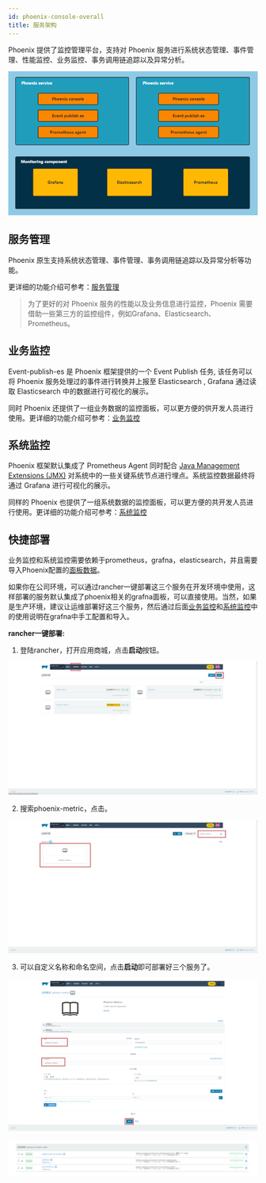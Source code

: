 ```yaml
---
id: phoenix-console-overall
title: 服务架构
---
```


Phoenix 提供了监控管理平台，支持对 Phoenix 服务进行系统状态管理、事件管理、性能监控、业务监控、事务调用链追踪以及异常分析。

![image](../../assets/phoenix2.x/phoenix-console/overall/001.png)

## 服务管理

Phoenix 原生支持系统状态管理、事件管理、事务调用链追踪以及异常分析等功能。

更详细的功能介绍可参考：[服务管理](./02-service-management.md)

> 为了更好的对 Phoenix 服务的性能以及业务信息进行监控，Phoenix 需要借助一些第三方的监控组件，例如Grafana、Elasticsearch、Prometheus。

## 业务监控

Event-publish-es 是 Phoenix 框架提供的一个 Event Publish 任务, 该任务可以将 Phoenix 服务处理过的事件进行转换并上报至 Elasticsearch , Grafana 通过读取 Elasticsearch 中的数据进行可视化的展示。

同时 Phoenix 还提供了一组业务数据的监控面板，可以更方便的供开发人员进行使用。更详细的功能介绍可参考：[业务监控](./03-business-monitor.md)

## 系统监控

Phoenix 框架默认集成了 Prometheus Agent 同时配合 [Java Management Extensions (JMX)](https://en.wikipedia.org/wiki/Java_Management_Extensions) 对系统中的一些关键系统节点进行埋点。系统监控数据最终将通过 Grafana 进行可视化的展示。

同样的 Phoenix 也提供了一组系统数据的监控面板，可以更方便的共开发人员进行使用。更详细的功能介绍可参考：[系统监控](./04-system-monitor.md)

## 快捷部署

业务监控和系统监控需要依赖于prometheus，grafna，elasticsearch，并且需要导入Phoenix配置的[面板数据](../../assets/file/phoenix-admin/system-monitor-model.md)。

如果你在公司环境，可以通过rancher一键部署这三个服务在开发环境中使用，这样部署的服务默认集成了phoenix相关的grafna面板，可以直接使用。当然，如果是生产环境，建议让运维部署好这三个服务，然后通过后面[业务监控](./03-business-monitor.md)和[系统监控](./04-system-monitor.md)中的使用说明在grafna中手工配置和导入。

**rancher一键部署:**

1. 登陆rancher，打开应用商城，点击**启动**按钮。

![](../../assets/phoenix2.x/phoenix-console/overall/002.png)

2. 搜索phoenix-metric，点击。

![](../../assets/phoenix2.x/phoenix-console/overall/003.png)

3. 可以自定义名称和命名空间，点击**启动**即可部署好三个服务了。

![](../../assets/phoenix2.x/phoenix-console/overall/004.png)

![](../../assets/phoenix2.x/phoenix-console/overall/005.png)


